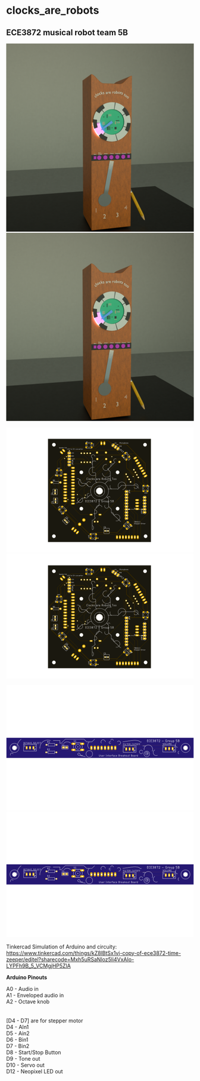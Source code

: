 # clocks_are_robots
## ECE3872 musical robot team 5B 

![Alt text](./design_images/clock.png)
<img src="./design_images/clock.png">

![Alt text](./design_images/main_pcb.png)
<img src="./design_images/main_pcb.png">

![Alt text](./design_images/userInterface._pcb.png)
<img src="./design_images/userInterface._pcb.png">

Tinkercad Simulation of Arduino and circuity: <br>
https://www.tinkercad.com/things/kZ8lBtSx1vj-copy-of-ece3872-time-zeeper/editel?sharecode=Mxh5uRSaNloz5li4VxAIo-LYPFh9B_5_VCMgjHP5ZlA

**Arduino Pinouts**

A0 - Audio in <br>
A1 - Enveloped audio in<br>
A2 - Octave knob <br>
<br><br>
[D4 - D7] are for stepper motor<br>
D4 - AIn1<br>
D5 - Ain2<br>
D6 - Bin1<br>
D7 - Bin2<br>
D8 - Start/Stop Button<br>
D9 - Tone out <br>
D10 - Servo out<br>
D12 - Neopixel LED out<br>